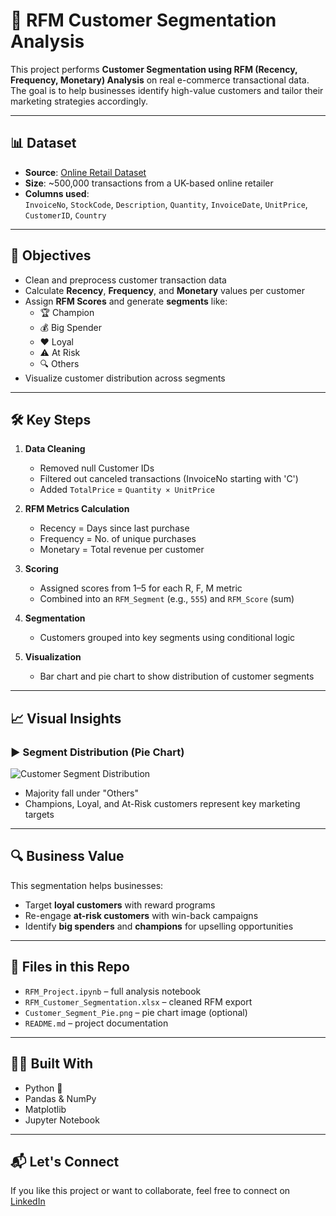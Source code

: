 
# 🧠 RFM Customer Segmentation Analysis

This project performs **Customer Segmentation using RFM (Recency, Frequency, Monetary) Analysis** on real e-commerce transactional data. The goal is to help businesses identify high-value customers and tailor their marketing strategies accordingly.

---

## 📊 Dataset

- **Source**: [Online Retail Dataset](https://archive.ics.uci.edu/ml/datasets/online+retail)
- **Size**: ~500,000 transactions from a UK-based online retailer
- **Columns used**:  
  `InvoiceNo`, `StockCode`, `Description`, `Quantity`, `InvoiceDate`, `UnitPrice`, `CustomerID`, `Country`

---

## 📌 Objectives

- Clean and preprocess customer transaction data
- Calculate **Recency**, **Frequency**, and **Monetary** values per customer
- Assign **RFM Scores** and generate **segments** like:
  - 🏆 Champion
  - 💰 Big Spender
  - ❤️ Loyal
  - ⚠️ At Risk
  - 🔍 Others
- Visualize customer distribution across segments

---

## 🛠️ Key Steps

1. **Data Cleaning**  
   - Removed null Customer IDs  
   - Filtered out canceled transactions (InvoiceNo starting with 'C')  
   - Added `TotalPrice` = `Quantity × UnitPrice`

2. **RFM Metrics Calculation**  
   - Recency = Days since last purchase  
   - Frequency = No. of unique purchases  
   - Monetary = Total revenue per customer

3. **Scoring**  
   - Assigned scores from 1–5 for each R, F, M metric  
   - Combined into an `RFM_Segment` (e.g., `555`) and `RFM_Score` (sum)

4. **Segmentation**  
   - Customers grouped into key segments using conditional logic

5. **Visualization**  
   - Bar chart and pie chart to show distribution of customer segments

---

## 📈 Visual Insights

### ▶ Segment Distribution (Pie Chart)

![Customer Segment Distribution]("C:\Users\vinay\Downloads\Customer_Segment_Pie.png")

- Majority fall under "Others"
- Champions, Loyal, and At-Risk customers represent key marketing targets

---

## 🔍 Business Value

This segmentation helps businesses:
- Target **loyal customers** with reward programs
- Re-engage **at-risk customers** with win-back campaigns
- Identify **big spenders** and **champions** for upselling opportunities

---

## 📁 Files in this Repo

- `RFM_Project.ipynb` – full analysis notebook
- `RFM_Customer_Segmentation.xlsx` – cleaned RFM export
- `Customer_Segment_Pie.png` – pie chart image (optional)
- `README.md` – project documentation

---

## 👩‍💻 Built With

- Python 🐍
- Pandas & NumPy
- Matplotlib
- Jupyter Notebook

---

## 📬 Let's Connect

If you like this project or want to collaborate, feel free to connect on [LinkedIn](https://www.linkedin.com/in/aishwarya-chintaluru-6797732bb/)
